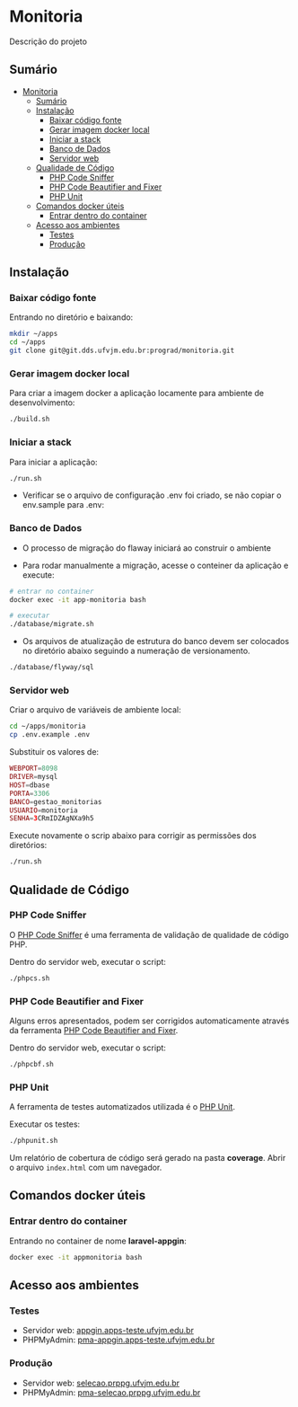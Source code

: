 # Monitoria

Descrição do projeto

## Sumário

* [Monitoria](#monitoria)
  * [Sumário](#sumário)
  * [Instalação](#instalação)
     * [Baixar código fonte](#baixar-código-fonte)
     * [Gerar imagem docker local](#gerar-imagem-docker-local)
     * [Iniciar a stack](#iniciar-a-stack)
     * [Banco de Dados](#banco-de-dados)
     * [Servidor web](#servidor-web)
  * [Qualidade de Código](#qualidade-de-código)
     * [PHP Code Sniffer](#php-code-sniffer)
     * [PHP Code Beautifier and Fixer](#php-code-beautifier-and-fixer)
     * [PHP Unit](#php-unit)
  * [Comandos docker úteis](#comandos-docker-úteis)
     * [Entrar dentro do container](#entrar-dentro-do-container)
  * [Acesso aos ambientes](#acesso-aos-ambientes)
     * [Testes](#testes)
     * [Produção](#produção)


## Instalação

### Baixar código fonte


Entrando no diretório e baixando:

```bash
mkdir ~/apps
cd ~/apps
git clone git@git.dds.ufvjm.edu.br:prograd/monitoria.git
```


### Gerar imagem docker local

Para criar a imagem docker a aplicação locamente para ambiente de desenvolvimento:

```bash
./build.sh
```

### Iniciar a stack

Para iniciar a aplicação:

```bash
./run.sh
```

* Verificar se o arquivo de configuração .env foi criado, se não copiar o env.sample para .env:


### Banco de Dados

* O processo de migração do flaway iniciará ao construir o ambiente

* Para rodar manualmente a migração, acesse o conteiner da aplicação e execute:

```bash
# entrar no container
docker exec -it app-monitoria bash

# executar
./database/migrate.sh

```

* Os arquivos de atualização de estrutura do banco devem ser colocados no diretório abaixo seguindo a numeração 
de versionamento.

```bash
./database/flyway/sql
```

### Servidor web

Criar o arquivo de variáveis de ambiente local:

```bash
cd ~/apps/monitoria
cp .env.example .env
```

Substituir os valores de:

```php
WEBPORT=8098
DRIVER=mysql
HOST=dbase
PORTA=3306
BANCO=gestao_monitorias
USUARIO=monitoria
SENHA=3CRmIDZAgNXa9h5
```

Execute novamente o scrip abaixo para corrigir as permissões dos diretórios:

```bash
./run.sh
```


## Qualidade de Código

### PHP Code Sniffer

O [PHP Code Sniffer](https://github.com/squizlabs/PHP_CodeSniffer) é uma ferramenta de validação de qualidade de código PHP.

Dentro do servidor web, executar o script:

```bash
./phpcs.sh
```

### PHP Code Beautifier and Fixer

Alguns erros apresentados, podem ser corrigidos automaticamente através da ferramenta [PHP Code Beautifier and Fixer](https://github.com/squizlabs/PHP_CodeSniffer/wiki/Fixing-Errors-Automatically).

Dentro do servidor web, executar o script:

```bash
./phpcbf.sh
```

### PHP Unit

A ferramenta de testes automatizados utilizada é o [PHP Unit](https://phpunit.de).

Executar os testes:

```bash
./phpunit.sh
```

Um relatório de cobertura de código será gerado na pasta **coverage**. Abrir o arquivo `index.html` com um navegador.

## Comandos docker úteis

### Entrar dentro do container

Entrando no container de nome **laravel-appgin**:

```bash
docker exec -it appmonitoria bash
```

## Acesso aos ambientes

### Testes

* Servidor web: [appgin.apps-teste.ufvjm.edu.br](https://monitoria.apps-teste.ufvjm.edu.br)
* PHPMyAdmin: [pma-appgin.apps-teste.ufvjm.edu.br](https://pma-monitoria.apps-teste.ufvjm.edu.br)

### Produção

* Servidor web: [selecao.prppg.ufvjm.edu.br](https://monitoria.prograd.ufvjm.edu.br)
* PHPMyAdmin: [pma-selecao.prppg.ufvjm.edu.br](https://pma-monitoria.prograd.ufvjm.edu.br)
